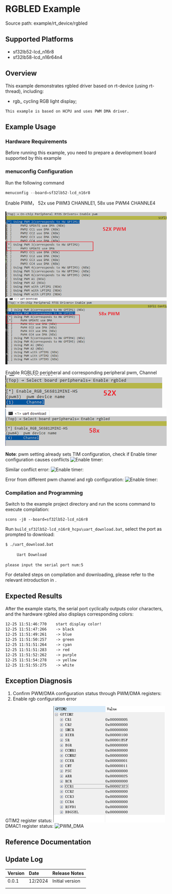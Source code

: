 # RGBLED Example

Source path: example/rt_device/rgbled

## Supported Platforms
<!-- Which boards and chip platforms are supported -->
+ sf32lb52-lcd_n16r8
+ sf32lb58-lcd_n16r64n4
## Overview
<!-- Example introduction -->
This example demonstrates rgbled driver based on rt-device (using rt-thread), including:
+ rgb_ cycling RGB light display;

```{tip}
This example is based on HCPU and uses PWM DMA driver.
```

## Example Usage
<!-- Explain how to use the example, such as which hardware pins to connect to observe waveforms, compilation and flashing can reference related documentation.
For rt_device examples, you also need to list the configuration switches used by this example, such as PWM example using PWM1, which needs to be enabled in the onchip menu -->

### Hardware Requirements
Before running this example, you need to prepare a development board supported by this example

### menuconfig Configuration

Run the following command
```c
menuconfig --board=sf32lb52-lcd_n16r8
```
Enable PWM， 52x use PWM3 CHANNLE1, 58x use  PWM4 CHANNLE4<br>  
![Enable rgbled:](./assets/menuconfig_pwm_52x.png)<br>
![Enable rgbled:](./assets/menuconfig_pwm_58x.png)<br>

Enable RGBLED peripheral and corresponding peripheral pwm, Channel<br>
![Enable rgbled:](./assets/menuconfig_rgb_52x.png)<br>
![Enable rgbled:](./assets/menuconfig_rgb_58x.png)<br>

**Note**: pwm setting already sets TIM configuration, check if Enable timer configuration causes conflicts
![Enable timer:](./assets/menuconfig_rgb3.png)

Similar conflict error:
![Enable timer:](./assets/Possible_error1.png)

Error from different pwm channel and rgb configuration:
![Enable timer:](./assets/Possible_error2.png)


### Compilation and Programming
Switch to the example project directory and run the scons command to execute compilation:
```
scons -j8 --board=sf32lb52-lcd_n16r8 
```
Run `build_sf32lb52-lcd_n16r8_hcpu\uart_download.bat`, select the port as prompted to download:
```
$ ./uart_download.bat

     Uart Download

please input the serial port num:5
```
For detailed steps on compilation and downloading, please refer to the relevant introduction in [](/quickstart/get-started.md).

## Expected Results
<!-- Explain the example running results, such as which LEDs will light up, what logs will be printed, so that users can judge whether the example is running normally. The running results can be explained step by step combined with the code -->
After the example starts, the serial port cyclically outputs color characters, and the hardware rgbled also displays corresponding colors:
```
12-25 11:51:46:770    start display color!
12-25 11:51:47:266    -> black
12-25 11:51:49:261    -> blue
12-25 11:51:50:257    -> green
12-25 11:51:51:264    -> cyan
12-25 11:51:51:283    -> red
12-25 11:51:52:262    -> purple
12-25 11:51:54:278    -> yellow
12-25 11:51:55:275    -> white

```



## Exception Diagnosis

1. Confirm PWM/DMA configuration status through PWM/DMA registers:
2. Enable rgb configuration error

GTIM2 register status:
![PWM_DMA](./assets/reg_rgled_gtim.png)
DMAC1 register status:
![PWM_DMA](./assets/reg_rgled_dma.png)

## Reference Documentation
<!-- For rt_device examples, the RT-Thread official website documentation provides more detailed explanations, you can add webpage links here, for example, refer to RT-Thread's [RTC documentation](https://www.rt-thread.org/document/site/#/rt-thread-version/rt-thread-standard/programming-manual/device/rtc/rtc) -->

## Update Log
|Version |Date   |Release Notes |
|:---|:---|:---|
|0.0.1 |12/2024 |Initial version |
| | | |
| | | |
